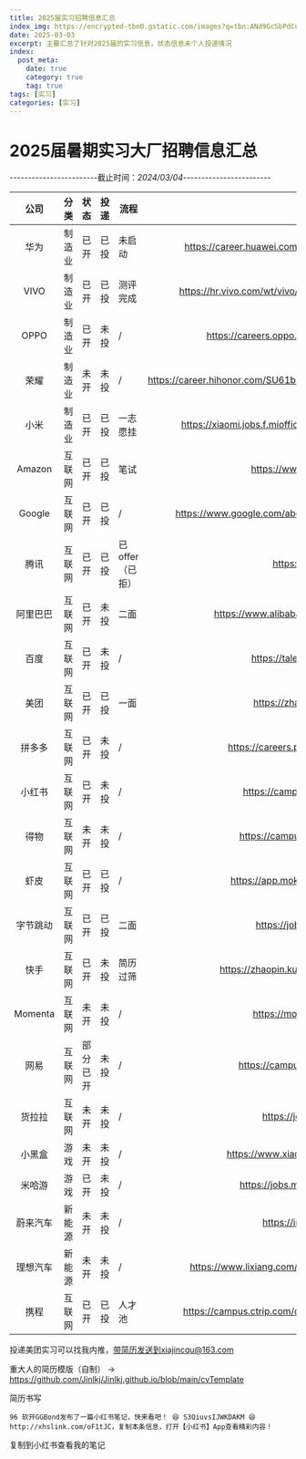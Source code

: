 ```yaml
---
title: 2025届实习招聘信息汇总
index_img: https://encrypted-tbn0.gstatic.com/images?q=tbn:ANd9GcSbPdCuNJz-FIuTf4T4J0pGv2BRF44AXQ8iVg&usqp=CAU
date: 2025-03-03
excerpt: 主要汇总了针对2025届的实习信息，状态信息未个人投递情况
index:
  post_meta:
    date: true
    category: true
    tag: true
tags: [实习]
categories: [实习]
---
```

# 2025届暑期实习大厂招聘信息汇总

------------------------截止时间：*2024/03/04*------------------------

|   公司    | 分类  |  状态  | 投递 | 流程        |                                      链接                                      |
|:-------:|:----|:----:|----|-----------|:----------------------------------------------------------------------------:|
|   华为    | 制造业 |  已开  | 已投 | 未启动       |          https://career.huawei.com/reccampportal/portal5/index.html          |
|  VIVO   | 制造业 |  已开  | 已投 | 测评完成      |          https://hr.vivo.com/wt/vivo/web/index/CompvivoAboutCampus           |
|  OPPO   | 制造业 |  已开  | 未投 | /         |               https://careers.oppo.com/university/oppo/campus                |
|   荣耀    | 制造业 |  未开  | 未投 | /         |    https://career.hihonor.com/SU61b9b9992f9d24431f5050a5/pb/interns.html     |
|   小米    | 制造业 |  已开  | 已投 | 一志愿挂      |         https://xiaomi.jobs.f.mioffice.cn/internship/?spread=6AA3R7B         |
| Amazon  | 互联网 |  已开  | 已投 | 笔试        |                         https://www.amazon.jobs/en/                          |
| Google  | 互联网 |  已开  | 已投 | /         |        https://www.google.com/about/careers/applications/jobs/results        |
|   腾讯    | 互联网 |  已开  | 已投 | 已offer（已拒） |                             https://join.qq.com/                             |
|  阿里巴巴   | 互联网 |  已开  | 未投 | 二面        |                  https://www.alibabagroup.com/zh-HK/careers                  |
|   百度    | 互联网 |  已开  | 未投 | /         |                        https://talent.baidu.com/jobs/                        |
|   美团    | 互联网 |  已开  | 已投 | 一面        |                         https://zhaopin.meituan.com                          |
|   拼多多   | 互联网 |  已开  | 未投 | /         |                    https://careers.pinduoduo.com/campus/                     |
|   小红书   | 互联网 |  已开  | 未投 | /         |                        https://campus.xiaohongshu.com                        |
|   得物    | 互联网 |  未开  | 未投 | /         |                        https://campus.dewu.com/578078                        |
|   虾皮    | 互联网 |  已开  | 已投 | /         |                     https://app.mokahr.com/campus_apply                      |
|  字节跳动   | 互联网 |  已开  | 已投 | 二面        |                          https://jobs.bytedance.com                          |
|   快手    | 互联网 |  已开  | 未投 | 简历过筛      |                https://zhaopin.kuaishou.cn/#/official/index/                 |
| Momenta | 互联网 |  未开  | 未投 | /         |                         https://momenta.cn/join.html                         |
|   网易    | 互联网 | 部分已开 | 未投 | /         |                       https://campus.163.com/app/index                       |
|   货拉拉   | 互联网 |  未开  | 未投 | /         |                          https://join.huolala.cn/#/                          |
|   小黑盒   | 游戏  |  未开  | 未投 | /         |                    https://www.xiaoheihe.cn/joinus/campus                    |
|   米哈游   | 游戏  |  已开  | 未投 | /         |                       https://jobs.mihoyo.com/#/campus                       |
|  蔚来汽车   | 新能源 |  未开  | 未投 | /         |                          https://intern.nio.com/#/                           |
|  理想汽车   | 新能源 |  未开  | 未投 | /         |             https://www.lixiang.com/employ/campus.html?fromJob=1             |
|   携程    | 互联网 |  已开  | 已投 | 人才池       |          https://campus.ctrip.com/campus-recruitment/trip/37757/#/           |

投递美团实习可以找我内推，带简历发送到xiajincqu@163.com

重大人的简历模版（自制） -> https://github.com/Jinlkj/Jinlkj.github.io/blob/main/cvTemplate

简历书写
```
96 软开GGBond发布了一篇小红书笔记，快来看吧！ 😆 S3QiuvsIJWKDAKM 😆 http://xhslink.com/oF1tJC，复制本条信息，打开【小红书】App查看精彩内容！
```
复制到小红书查看我的笔记








